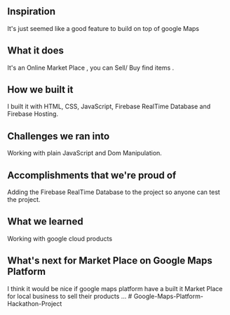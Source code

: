 ## Inspiration
It's just seemed like a good feature to build on top of google Maps

## What it does
It's an Online Market Place , you can Sell/ Buy find items .

## How we built it
I built it with HTML, CSS, JavaScript, Firebase RealTime Database and Firebase Hosting.

## Challenges we ran into
Working with plain JavaScript and Dom Manipulation.

## Accomplishments that we're proud of
Adding the Firebase RealTime Database to the project so anyone can test the project.

## What we learned
Working with google cloud products 
## What's next for Market Place on Google Maps Platform
I think it would be nice if google maps platform have a built it Market Place for local business to sell their products ...  # Google-Maps-Platform-Hackathon-Project
